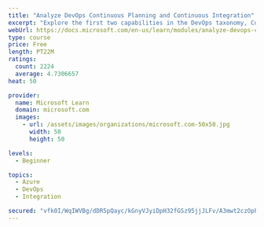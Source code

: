 ```yaml
---
title: "Analyze DevOps Continuous Planning and Continuous Integration"
excerpt: "Explore the first two capabilities in the DevOps taxonomy, Continuous Planning and Continuous Integration."
webUrl: https://docs.microsoft.com/en-us/learn/modules/analyze-devops-continuous-planning-intergration/
type: course
price: Free
length: PT22M
ratings:
  count: 2224
  average: 4.7306657
heat: 50

provider:
  name: Microsoft Learn
  domain: microsoft.com
  images:
    - url: /assets/images/organizations/microsoft.com-50x50.jpg
      width: 50
      height: 50

levels:
  - Beginner

topics:
  - Azure
  - DevOps
  - Integration

secured: "vfk0I/WqIWVBg/dDR5pQayc/kGnyVJyiDpH32fGSz95jjJLFv/A3mwt2czOpPzM+zWjJXXLAC22EnrOyRnRSAvfxYEO99ss1B1zoXt48/Cw36hA7+ZpujnFAqfGsdcRNSQZ8iqwCNVaFvVu/vqThCG9KIWgXKYrZO0LL42ZYKiQWDsfE5BV1Cx4127e0zmNZ1GcX/FXPABjI79tvg/gLkVTGEgOp5YB29srWzCyN+yCQJRIlMRO3z3bZbypt2Vu/ffLAd9ThqbGzR8eYDhVdYjcWd/asgY/h7bOisQOe7InlbNtkwQW6vBTof+yJoFN0A1XtSFe0hezEuokT5TGaxjgknsFIMl/PdRY3H/LZ6NJRzoOODUzCCCvjTQijtapQS47mnL72YR/uSrF1vXfAi3mrA6j9zrL77y0vvj+gVJ4=;+GDzbWmA+v2S5zoLEgXSrw=="
---
```



